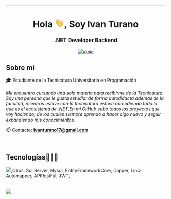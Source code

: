 <hr>
<h1 align="center">Hola <img src="https://raw.githubusercontent.com/ABSphreak/ABSphreak/master/gifs/Hi.gif" width="30px">, Soy Ivan Turano</h1>
<h3 align="center">.NET Developer Backend</h3>
<p align="center">
<a href="https://www.linkedin.com/in/ivanturano/" target="blank"><img align="center" src="https://cdn.jsdelivr.net/npm/simple-icons@3.0.1/icons/linkedin.svg" alt="aksia" height="30" width="40" /></a>
</p>
</p>

<h2>Sobre mi</h2>
<p align="left">
🎓 Estudiante de la Tecnicatura Universitaria en Programación <br><br>
<em>
    Me encuentro cursando una sola materia para recibirme de la Tecnicatura. Soy una persona que le gusta estudiar de forma autodidacta ademas de la facultad, mientras estuve con la tecnicatura estuve aprendiendo todo lo que es el ecosistema de .NET.En mi GitHub subo todos los proyectos que voy haciendo, de los cuales siempre aprendo a hacer algo nuevo y seguir expandiendo mis conocimientos.
  </em> 

📫 Contacto: **ivanturano17@gmail.com**

  </p>
<br>
<h2>Tecnologías👨🏻‍💻</h2>
<p align="left">
  <a href="https://skillicons.dev">
    <img src="https://skillicons.dev/icons?i=html,css,js,bootstrap,git,cs,dotnet,postman&perline=8" />
  </a>
  Otros: Sql Server, Mysql, EntityFrameworkCore, Dapper, LinQ, Automapper, APIRestFul, JWT, 
</p>
<br>

<img  align="center"  src="https://github-readme-stats-anuraghazra1.vercel.app/api/top-langs/?username=ivanturano&theme=dark&hide_border=false&no-bg=true&no-frame=true&langs_count=10"/>
